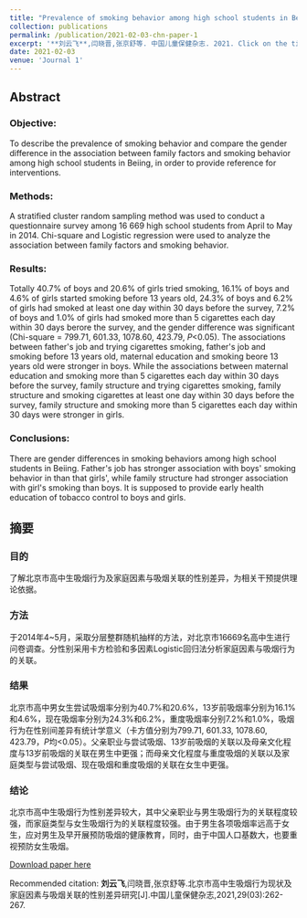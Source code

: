 ```yaml
---
title: "Prevalence of smoking behavior among high school students in Beijing and gender difference in the association between family factors and smoking behavior (in Chinese)"
collection: publications
permalink: /publication/2021-02-03-chn-paper-1
excerpt: '**刘云飞**,闫晓晋,张京舒等. 中国儿童保健杂志. 2021. Click on the title above to view the abstract and download the full article.'
date: 2021-02-03
venue: 'Journal 1'
---
```


## Abstract

### Objective: 
To describe the prevalence of smoking behavior and compare the gender difference in the association between family factors and smoking behavior among high school students in Beiing, in order to provide reference for interventions.

### Methods: 
A stratified cluster random sampling method was used to conduct a questionnaire survey among 16 669 high school students from April to May in 2014. Chi-square and Logistic regression were used to analyze the association between family factors and smoking behavior. 

### Results: 
Totally 40.7% of boys and 20.6% of girls tried smoking, 16.1% of boys and 4.6% of girls started smoking before 13 years old, 24.3% of boys and 6.2% of girls had smoked at least one day within 30 days before the survey, 7.2% of boys and 1.0% of girls had smoked more than 5 cigarettes each day within 30 days berore the survey, and the gender difference was significant (Chi-square = 799.71, 601.33, 1078.60, 423.79, *P*<0.05). The associations between father's job and trying cigarettes smoking, father's job and smoking before 13 years old, maternal education and smoking beore 13 years old were stronger in boys. While the associations between maternal education and smoking more than 5 cigarettes each day within 30 days before the survey, family structure and trying cigarettes smoking, family structure and smoking cigarettes at least one day within 30 days before the survey, family structure and smoking more than 5 cigarettes each day within 30 days were stronger in girls. 

### Conclusions: 
There are gender differences in smoking behaviors among high school students in Beiing. Father's job has stronger association with boys' smoking behavior in than that girls', while family structure had stronger association with girl's smoking than boys. lt is supposed to provide early health education of tobacco control to boys and girls.

## 摘要 
### 目的 
了解北京市高中生吸烟行为及家庭因素与吸烟关联的性别差异，为相关干预提供理论依据。 

### 方法 
于2014年4~5月，采取分层整群随机抽样的方法，对北京市16669名高中生进行问卷调查。分性别采用卡方检验和多因素Logistic回归法分析家庭因素与吸烟行为的关联。

### 结果 
北京市高中男女生尝试吸烟率分别为40.7%和20.6%，13岁前吸烟率分别为16.1%和4.6%，现在吸烟率分别为24.3%和6.2%，重度吸烟率分别7.2%和1.0%，吸烟行为在性别间差异有统计学意义（卡方值分别为799.71, 601.33, 1078.60, 423.79，*P*均<0.05）。父亲职业与尝试吸烟、13岁前吸烟的关联以及母亲文化程度与13岁前吸烟的关联在男生中更强；而母亲文化程度与重度吸烟的关联以及家庭类型与尝试吸烟、现在吸烟和重度吸烟的关联在女生中更强。
  
### 结论 
北京市高中生吸烟行为性别差异较大，其中父亲职业与男生吸烟行为的关联程度较强，而家庭类型与女生吸烟行为的关联程度较强。由于男生各项吸烟率远高于女生，应对男生及早开展预防吸烟的健康教育，同时，由于中国人口基数大，也要重视预防女生吸烟。


[Download paper here](http://MelatoninMT.github.io/files/北京市高中生吸烟行为现状及...素与吸烟关联的性别差异研究_刘云飞.pdf)

Recommended citation: **刘云飞**,闫晓晋,张京舒等.北京市高中生吸烟行为现状及家庭因素与吸烟关联的性别差异研究[J].中国儿童保健杂志,2021,29(03):262-267.